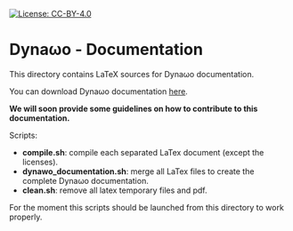 <!--
    Except where otherwise noted, content in this documentation is Copyright (c)
    2015-2019, RTE (http://www.rte-france.com) and licensed under a
    CC-BY-4.0 (https://creativecommons.org/licenses/by/4.0/)
    license. All rights reserved.
-->
[![License: CC-BY-4.0](https://img.shields.io/badge/License-CC%20BY%204.0-lightgrey.svg)](https://creativecommons.org/licenses/by/4.0/)

# Dyna&omega;o - Documentation

This directory contains LaTeX sources for Dyna&omega;o documentation.

You can download Dyna&omega;o documentation [here](https://github.com/dynawo/dynawo/releases/download/v1.1.0/DynawoDocumentation.pdf).

**We will soon provide some guidelines on how to contribute to this documentation.**

Scripts:
* **compile.sh**: compile each separated LaTex document (except the licenses).
* **dynawo_documentation.sh**: merge all LaTex files to create the complete Dyna&omega;o documentation.
* **clean.sh**: remove all latex temporary files and pdf.

For the moment this scripts should be launched from this directory to work properly.

